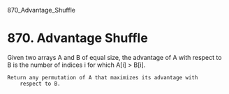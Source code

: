 870_Advantage_Shuffle
# 870. Advantage Shuffle

Given two arrays A and B of equal size, the advantage of A
        with respect to B is the number of indices i for which
        A[i] > B[i].

    Return any permutation of A that maximizes its advantage with
        respect to B.